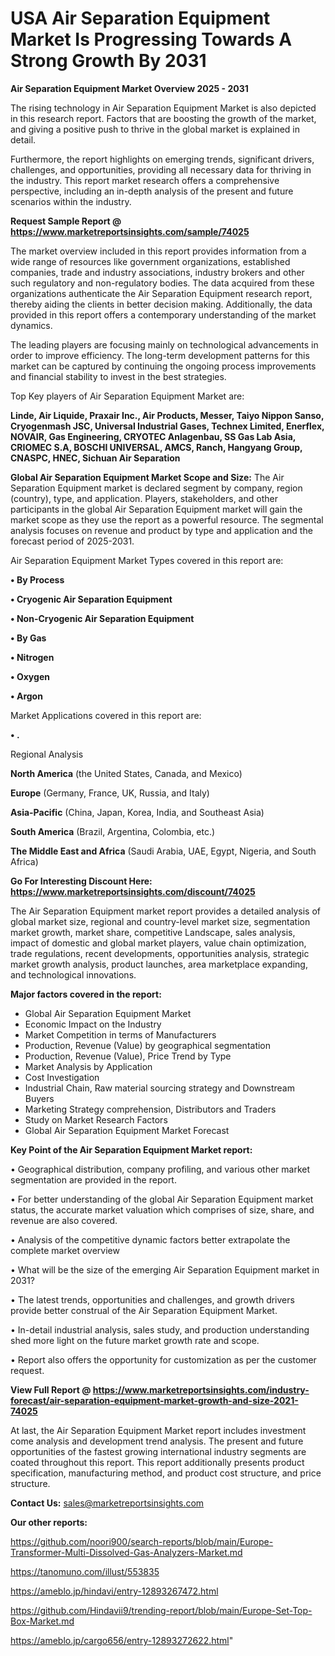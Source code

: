 # USA  Air Separation Equipment Market Is Progressing Towards A Strong Growth By 2031

<Strong> Air Separation Equipment Market Overview 2025 - 2031</strong>

The rising technology in Air Separation Equipment Market is also depicted in this research report. Factors that are boosting the growth of the market, and giving a positive push to thrive in the global market is explained in detail.

Furthermore, the report highlights on emerging trends, significant drivers, challenges, and opportunities, providing all necessary data for thriving in the industry. This report market research offers a comprehensive perspective, including an in-depth analysis of the present and future scenarios within the industry.

<strong>Request Sample Report @ <a href=https://www.marketreportsinsights.com/sample/74025>https://www.marketreportsinsights.com/sample/74025</a></strong>

The market overview included in this report provides information from a wide range of resources like government organizations, established companies, trade and industry associations, industry brokers and other such regulatory and non-regulatory bodies. The data acquired from these organizations authenticate the Air Separation Equipment research report, thereby aiding the clients in better decision making. Additionally, the data provided in this report offers a contemporary understanding of the market dynamics.

The leading players are focusing mainly on technological advancements in order to improve efficiency. The long-term development patterns for this market can be captured by continuing the ongoing process improvements and financial stability to invest in the best strategies.

Top Key players of Air Separation Equipment Market are:

<strong>Linde, Air Liquide, Praxair Inc., Air Products, Messer, Taiyo Nippon Sanso, Cryogenmash JSC, Universal Industrial Gases, Technex Limited, Enerflex, NOVAIR, Gas Engineering, CRYOTEC Anlagenbau, SS Gas Lab Asia, CRIOMEC S.A, BOSCHI UNIVERSAL, AMCS, Ranch, Hangyang Group, CNASPC, HNEC, Sichuan Air Separation</strong>

<strong><b>Global Air Separation Equipment Market Scope and Size:</b></strong>
The Air Separation Equipment market is declared segment by company, region (country), type, and application. Players, stakeholders, and other participants in the global Air Separation Equipment market will gain the market scope as they use the report as a powerful resource. The segmental analysis focuses on revenue and product by type and application and the forecast period of 2025-2031.

Air Separation Equipment Market Types covered in this report are:

<strong>• By Process

• Cryogenic Air Separation Equipment

• Non-Cryogenic Air Separation Equipment

• By Gas

• Nitrogen

• Oxygen

• Argon</strong>

Market Applications covered in this report are:

<strong>• .</strong> 

Regional Analysis

<strong>North America</strong> (the United States, Canada, and Mexico)

<strong>Europe</strong> (Germany, France, UK, Russia, and Italy)

<strong>Asia-Pacific</strong> (China, Japan, Korea, India, and Southeast Asia)

<strong>South America</strong> (Brazil, Argentina, Colombia, etc.)

<strong>The Middle East and Africa</strong> (Saudi Arabia, UAE, Egypt, Nigeria, and South Africa)

<strong>Go For Interesting Discount Here: <a href=https://www.marketreportsinsights.com/discount/74025>https://www.marketreportsinsights.com/discount/74025</a></strong>

The Air Separation Equipment market report provides a detailed analysis of global market size, regional and country-level market size, segmentation market growth, market share, competitive Landscape, sales analysis, impact of domestic and global market players, value chain optimization, trade regulations, recent developments, opportunities analysis, strategic market growth analysis, product launches, area marketplace expanding, and technological innovations.

<strong><b>Major factors covered in the report:</b></strong>
<ul>
  <li>Global Air Separation Equipment Market </li>
  <li>Economic Impact on the Industry</li>
  <li>Market Competition in terms of Manufacturers</li>
  <li>Production, Revenue (Value) by geographical segmentation</li>
  <li>Production, Revenue (Value), Price Trend by Type</li>
  <li>Market Analysis by Application</li>
  <li>Cost Investigation</li>
  <li>Industrial Chain, Raw material sourcing strategy and Downstream Buyers</li>
  <li>Marketing Strategy comprehension, Distributors and Traders</li>
  <li>Study on Market Research Factors</li>
  <li>Global Air Separation Equipment Market Forecast</li>
</ul>

<strong><b>Key Point of the Air Separation Equipment Market report:</b></strong>

• Geographical distribution, company profiling, and various other market segmentation are provided in the report.

• For better understanding of the global Air Separation Equipment market status, the accurate market valuation which comprises of size, share, and revenue are also covered.

• Analysis of the competitive dynamic factors better extrapolate the complete market overview

• What will be the size of the emerging Air Separation Equipment market in 2031?

• The latest trends, opportunities and challenges, and growth drivers provide better construal of the Air Separation Equipment Market.

• In-detail industrial analysis, sales study, and production understanding shed more light on the future market growth rate and scope.

• Report also offers the opportunity for customization as per the customer request.

<strong><b>View Full Report @ <a href=https://www.marketreportsinsights.com/industry-forecast/air-separation-equipment-market-growth-and-size-2021-74025>https://www.marketreportsinsights.com/industry-forecast/air-separation-equipment-market-growth-and-size-2021-74025</a></b></strong>


At last, the Air Separation Equipment Market report includes investment come analysis and development trend analysis. The present and future opportunities of the fastest growing international industry segments are coated throughout this report. This report additionally presents product specification, manufacturing method, and product cost structure, and price structure.

<strong>Contact Us:</strong>
sales@marketreportsinsights.com

<strong>Our other reports:</strong>

<a href=https://github.com/noori900/search-reports/blob/main/Europe-Transformer-Multi-Dissolved-Gas-Analyzers-Market.md>https://github.com/noori900/search-reports/blob/main/Europe-Transformer-Multi-Dissolved-Gas-Analyzers-Market.md</a>

<a href=https://tanomuno.com/illust/553835>https://tanomuno.com/illust/553835</a>

<a href=https://ameblo.jp/hindavi/entry-12893267472.html>https://ameblo.jp/hindavi/entry-12893267472.html</a>

<a href=https://github.com/Hindavii9/trending-report/blob/main/Europe-Set-Top-Box-Market.md>https://github.com/Hindavii9/trending-report/blob/main/Europe-Set-Top-Box-Market.md</a>

<a href=https://ameblo.jp/cargo656/entry-12893272622.html>https://ameblo.jp/cargo656/entry-12893272622.html</a>"
